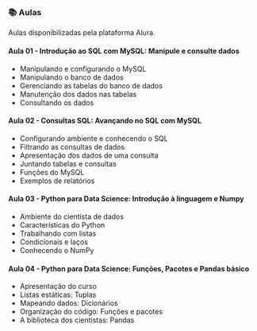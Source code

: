 ### 📚  Aulas

Aulas disponibilizadas pela plataforma Alura.


#### Aula 01 - Introdução ao SQL com MySQL: Manipule e consulte dados

- Manipulando e configurando o MySQL
- Manipulando o banco de dados
- Gerenciando as tabelas do banco de dados
- Manutenção dos dados nas tabelas
- Consultando os dados

#### Aula 02 - Consultas SQL: Avançando no SQL com MySQL

- Configurando ambiente e conhecendo o SQL
- Filtrando as consultas de dados
- Apresentação dos dados de uma consulta
- Juntando tabelas e consultas
- Funções do MySQL
- Exemplos de relatórios

#### Aula 03 - Python para Data Science: Introdução à linguagem e Numpy

- Ambiente do cientista de dados
- Características do Python
- Trabalhando com listas
- Condicionais e laços
- Conhecendo o NumPy

#### Aula 04 - Python para Data Science: Funções, Pacotes e Pandas básico

- Apresentação do curso
- Listas estáticas: Tuplas
- Mapeando dados: Dicionários
- Organização do código: Funções e pacotes
- A biblioteca dos cientistas: Pandas

